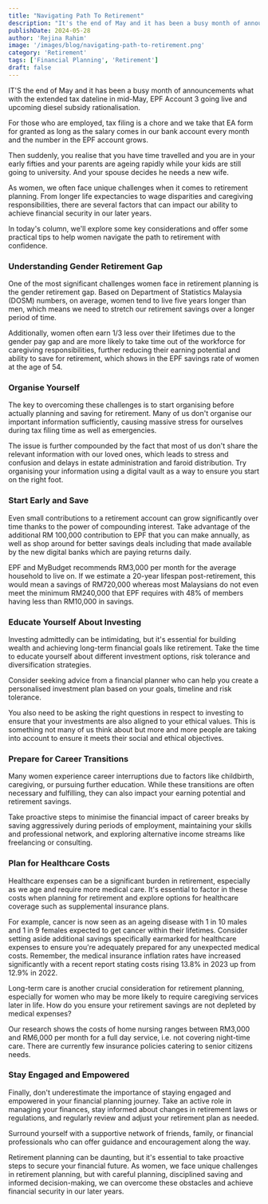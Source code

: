 ```yaml
---
title: "Navigating Path To Retirement"
description: "It's the end of May and it has been a busy month of announcements what with the extended tax dateline in mid-May, EPF Account 3 going live and upcoming diesel subsidy rationalisation."
publishDate: 2024-05-28
author: 'Rejina Rahim'
image: '/images/blog/navigating-path-to-retirement.png'
category: 'Retirement'
tags: ['Financial Planning', 'Retirement']
draft: false
---
```


IT'S the end of May and it has been a busy month of announcements what with the extended tax dateline in mid-May, EPF Account 3 going live and upcoming diesel subsidy rationalisation.

For those who are employed, tax filing is a chore and we take that EA form for granted as long as the salary comes in our bank account every month and the number in the EPF account grows.

Then suddenly, you realise that you have time travelled and you are in your early fifties and your parents are ageing rapidly while your kids are still going to university. And your spouse decides he needs a new wife.

As women, we often face unique challenges when it comes to retirement planning. From longer life expectancies to wage disparities and caregiving responsibilities, there are several factors that can impact our ability to achieve financial security in our later years.

In today's column, we'll explore some key considerations and offer some practical tips to help women navigate the path to retirement with confidence.

### Understanding Gender Retirement Gap
One of the most significant challenges women face in retirement planning is the gender retirement gap. Based on Department of Statistics Malaysia (DOSM) numbers, on average, women tend to live five years longer than men, which means we need to stretch our retirement savings over a longer period of time.

Additionally, women often earn 1/3 less over their lifetimes due to the gender pay gap and are more likely to take time out of the workforce for caregiving responsibilities, further reducing their earning potential and ability to save for retirement, which shows in the EPF savings rate of women at the age of 54.

### Organise Yourself
The key to overcoming these challenges is to start organising before actually planning and saving for retirement. Many of us don't organise our important information sufficiently, causing massive stress for ourselves during tax filing time as well as emergencies.

The issue is further compounded by the fact that most of us don't share the relevant information with our loved ones, which leads to stress and confusion and delays in estate administration and faroid distribution. Try organising your information using a digital vault as a way to ensure you start on the right foot.

### Start Early and Save
Even small contributions to a retirement account can grow significantly over time thanks to the power of compounding interest. Take advantage of the additional RM 100,000 contribution to EPF that you can make annually, as well as shop around for better savings deals including that made available by the new digital banks which are paying returns daily.

EPF and MyBudget recommends RM3,000 per month for the average household to live on. If we estimate a 20-year lifespan post-retirement, this would mean a savings of RM720,000 whereas most Malaysians do not even meet the minimum RM240,000 that EPF requires with 48% of members having less than RM10,000 in savings.

### Educate Yourself About Investing
Investing admittedly can be intimidating, but it's essential for building wealth and achieving long-term financial goals like retirement. Take the time to educate yourself about different investment options, risk tolerance and diversification strategies.

Consider seeking advice from a financial planner who can help you create a personalised investment plan based on your goals, timeline and risk tolerance.

You also need to be asking the right questions in respect to investing to ensure that your investments are also aligned to your ethical values. This is something not many of us think about but more and more people are taking into account to ensure it meets their social and ethical objectives.

### Prepare for Career Transitions
Many women experience career interruptions due to factors like childbirth, caregiving, or pursuing further education. While these transitions are often necessary and fulfilling, they can also impact your earning potential and retirement savings.

Take proactive steps to minimise the financial impact of career breaks by saving aggressively during periods of employment, maintaining your skills and professional network, and exploring alternative income streams like freelancing or consulting.

### Plan for Healthcare Costs
Healthcare expenses can be a significant burden in retirement, especially as we age and require more medical care. It's essential to factor in these costs when planning for retirement and explore options for healthcare coverage such as supplemental insurance plans.

For example, cancer is now seen as an ageing disease with 1 in 10 males and 1 in 9 females expected to get cancer within their lifetimes. Consider setting aside additional savings specifically earmarked for healthcare expenses to ensure you're adequately prepared for any unexpected medical costs. Remember, the medical insurance inflation rates have increased significantly with a recent report stating costs rising 13.8% in 2023 up from 12.9% in 2022.

Long-term care is another crucial consideration for retirement planning, especially for women who may be more likely to require caregiving services later in life. How do you ensure your retirement savings are not depleted by medical expenses?

Our research shows the costs of home nursing ranges between RM3,000 and RM6,000 per month for a full day service, i.e. not covering night-time care. There are currently few insurance policies catering to senior citizens needs.

### Stay Engaged and Empowered
Finally, don't underestimate the importance of staying engaged and empowered in your financial planning journey. Take an active role in managing your finances, stay informed about changes in retirement laws or regulations, and regularly review and adjust your retirement plan as needed.

Surround yourself with a supportive network of friends, family, or financial professionals who can offer guidance and encouragement along the way.

Retirement planning can be daunting, but it's essential to take proactive steps to secure your financial future. As women, we face unique challenges in retirement planning, but with careful planning, disciplined saving and informed decision-making, we can overcome these obstacles and achieve financial security in our later years.